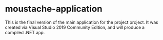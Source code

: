 # moustache-application
This is the final version of the main application for the project project.
It was created via Visual Studio 2019 Community Edition, and will produce a compiled .NET app.
